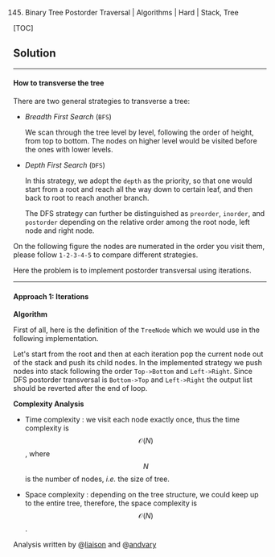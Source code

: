 145. Binary Tree Postorder Traversal | Algorithms | Hard | Stack, Tree

[TOC]

## Solution

---

#### How to transverse the tree


There are two general strategies to transverse a tree:

- *Breadth First Search* (`BFS`)

    We scan through the tree level by level, following the order of height,
    from top to bottom. The nodes on higher level would be visited before
    the ones with lower levels.
     
- *Depth First Search* (`DFS`)

    In this strategy, we adopt the `depth` as the priority, so that one
    would start from a root and reach all the way down to certain leaf,
    and then back to root to reach another branch.

    The DFS strategy can further be distinguished as
    `preorder`, `inorder`, and `postorder` depending on the relative order
    among the root node, left node and right node.
    
On the following figure the nodes are numerated in the order you visit them,
please follow ```1-2-3-4-5``` to compare different strategies.



Here the problem is to implement postorder transversal using iterations.




---
#### Approach 1: Iterations

**Algorithm**

First of all, here is the definition of the ```TreeNode``` which we would use
in the following implementation.



Let's start from the root and then at each iteration 
pop the current node out of the stack and
push its child nodes. 
In the implemented strategy we push nodes into stack following the order ```Top->Bottom``` and ```Left->Right```.
Since DFS postorder transversal is ```Bottom->Top``` and ```Left->Right``` the output list
should be reverted after the end of loop.





**Complexity Analysis**

* Time complexity : we visit each node exactly once, thus the 
time complexity is $$\mathcal{O}(N)$$,
where $$N$$ is the number of nodes, *i.e.* the size of tree.

* Space complexity : depending on the tree structure, 
we could keep up to the entire tree, therefore, the space complexity is $$\mathcal{O}(N)$$.

Analysis written by @[liaison](https://leetcode.com/liaison/)
and @[andvary](https://leetcode.com/andvary/)

